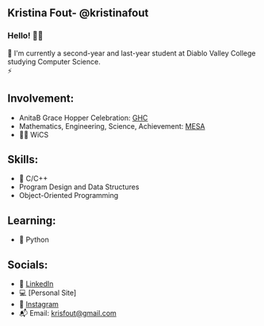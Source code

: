 ## Kristina Fout- @kristinafout
### Hello! 👋🏼
📓 I'm currently a second-year and last-year student at Diablo Valley College studying Computer Science. <br>
⚡️ 

## Involvement:
* AnitaB Grace Hopper Celebration: [GHC](https://ghc.anitab.org/)
* Mathematics, Engineering, Science, Achievement: [MESA](https://mesa.ucop.edu/)
* 👩‍💻 WiCS

## Skills:
* 🌊 C/C++
* Program Design and Data Structures
* Object-Oriented Programming

## Learning:
* 🐍 Python

## Socials:
* 🔗 [LinkedIn](https://www.linkedin.com/in/kristina-f-66b0a8227/)
* 💻 [Personal Site]
* 💌 [Instagram](https://www.instagram.com/kristinafout/?hl=en)
* 📬 Email: krisfout@gmail.com
